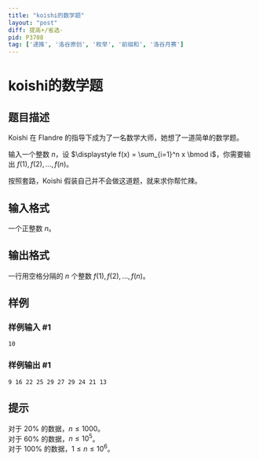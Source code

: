 ```yaml
---
title: "koishi的数学题"
layout: "post"
diff: 提高+/省选-
pid: P3708
tag: ['递推', '洛谷原创', '枚举', '前缀和', '洛谷月赛']
---
```

# koishi的数学题
## 题目描述

Koishi 在 Flandre 的指导下成为了一名数学大师，她想了一道简单的数学题。

输入一个整数 $n$，设 $\displaystyle f(x) = \sum_{i=1}^n x \bmod i$，你需要输出 $f(1), f(2), \ldots , f(n)$。

按照套路，Koishi 假装自己并不会做这道题，就来求你帮忙辣。
## 输入格式

一个正整数 $n$。

## 输出格式

一行用空格分隔的 $n$ 个整数 $f(1), f(2), \ldots , f(n)$。

## 样例

### 样例输入 #1
```
10

```
### 样例输出 #1
```
9 16 22 25 29 27 29 24 21 13

```
## 提示

对于 $20\%$ 的数据，$n \le 1000$。  
对于 $60\%$ 的数据，$n \le 10^5$。  
对于 $100\%$ 的数据，$1 \le n \le 10^6$。


